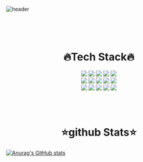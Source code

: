 ![header](https://capsule-render.vercel.app/api?type=rounded&color=auto&height=300&section=header&text=MyeongMan&fontSize=90)

<br>
<br>
<br>

<div align=center>
 <h1>🔥Tech Stack🔥</h1>
 </div>
 
<div align=center>
 <img src="https://img.shields.io/badge/Java-007396??style=for-the-badge&logo=Java&logoColor=black"/>
 <img src="https://img.shields.io/badge/jQuery-0769AD??style=for-the-badge&logo=jQuery&logoColor=black"/>
 <img src="https://img.shields.io/badge/HTML5-E34F26??style=for-the-badge&logo=HTML5&logoColor=black"/>
 <img src="https://img.shields.io/badge/CSS3-1572B6??style=for-the-badge&logo=CSS3&logoColor=black"/>
 <img src="https://img.shields.io/badge/JavaScript-F7DF1E??style=for-the-badge&logo=JavaScript&logoColor=black"/> <br>
 
 <img src="https://img.shields.io/badge/React-61DAFB??style=for-the-badge&logo=React&logoColor=black"/>
 <img src="https://img.shields.io/badge/Redux-764ABC??style=for-the-badge&logo=Redux&logoColor=black"/>
 <img src="https://img.shields.io/badge/Spring-6DB33F??style=for-the-badge&logo=Spring&logoColor=black"/>
 <img src="https://img.shields.io/badge/Spring%20Boot-6DB33F??style=for-the-badge&logo=Spring%20Boot&logoColor=black"/>
 <img src="https://img.shields.io/badge/Node.js-339933??style=for-the-badge&logo=Node.js&logoColor=black"/> <br>
 
 <img src="https://img.shields.io/badge/MySQL-4479A1??style=for-the-badge&logo=MySQL&logoColor=white"/>
 <img src="https://img.shields.io/badge/PostgreSQL-4169E1??style=for-the-badge&logo=PostgreSQL&logoColor=white"/>
 <img src="https://img.shields.io/badge/MongoDB-47A248??style=for-the-badge&logo=MongoDB&logoColor=white"/>
 <img src="https://img.shields.io/badge/Linux-FCC624??style=for-the-badge&logo=Linux&logoColor=white"/>
 <img src="https://img.shields.io/badge/Docker-2496ED??style=for-the-badge&logo=Docker&logoColor=white"/>
</div>

<br>
<br>
<br>

<div align=center>
 <h1>⭐github Stats⭐</h1>
</div>

[![Anurag's GitHub stats](https://github-readme-stats.vercel.app/api?username=mani703)](https://github.com/mani703/github-readme-stats)


